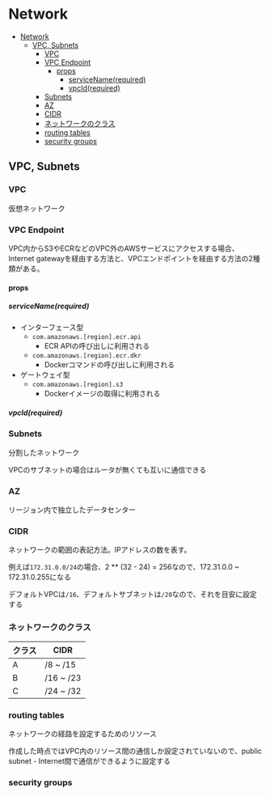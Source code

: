 # Network

- [Network](#network)
  - [VPC, Subnets](#vpc-subnets)
    - [VPC](#vpc)
    - [VPC Endpoint](#vpc-endpoint)
      - [props](#props)
        - [serviceName(required)](#servicenamerequired)
        - [vpcId(required)](#vpcidrequired)
    - [Subnets](#subnets)
    - [AZ](#az)
    - [CIDR](#cidr)
    - [ネットワークのクラス](#ネットワークのクラス)
    - [routing tables](#routing-tables)
    - [security groups](#security-groups)

## VPC, Subnets

### VPC

仮想ネットワーク

### VPC Endpoint

VPC内からS3やECRなどのVPC外のAWSサービスにアクセスする場合、Internet gatewayを経由する方法と、VPCエンドポイントを経由する方法の2種類がある。

#### props

##### serviceName(required)

- インターフェース型
  - `com.amazonaws.[region].ecr.api`
    - ECR APIの呼び出しに利用される
  - `com.amazonaws.[region].ecr.dkr`
    - Dockerコマンドの呼び出しに利用される
- ゲートウェイ型
  - `com.amazonaws.[region].s3`
    - Dockerイメージの取得に利用される

##### vpcId(required)

### Subnets

分割したネットワーク

VPCのサブネットの場合はルータが無くても互いに通信できる

### AZ

リージョン内で独立したデータセンター

### CIDR

ネットワークの範囲の表記方法。IPアドレスの数を表す。

例えば`172.31.0.0/24`の場合、2 ** (32 - 24) = 256なので、172.31.0.0 ~ 172.31.0.255になる

デフォルトVPCは`/16`、デフォルトサブネットは`/20`なので、それを目安に設定する

### ネットワークのクラス

| クラス | CIDR      |
| ------ | --------- |
| A      | /8 ~ /15  |
| B      | /16 ~ /23 |
| C      | /24 ~ /32 |

### routing tables

ネットワークの経路を設定するためのリソース

作成した時点ではVPC内のリソース間の通信しか設定されていないので、public subnet - Internet間で通信ができるように設定する

### security groups
